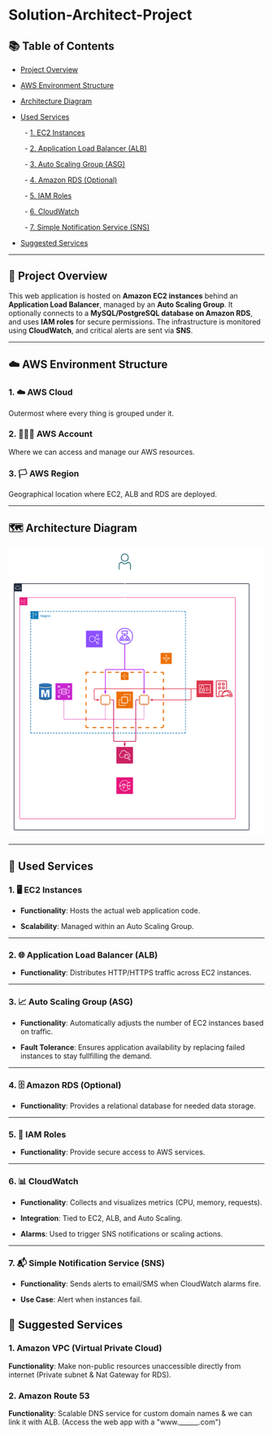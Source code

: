 # Solution-Architect-Project
  

## 📚 Table of Contents

- [Project Overview](#project-overview)

- [AWS Environment Structure](#aws-environment-structure)

- [Architecture Diagram](#architecture-diagram)

- [Used Services](#used-services)

	  - [1. EC2 Instances](#1-ec2-instances)

	  - [2. Application Load Balancer (ALB)](#2-application-load-balancer-alb)

	  - [3. Auto Scaling Group (ASG)](#3-auto-scaling-group-asg)

	  - [4. Amazon RDS (Optional)](#4-amazon-rds-optional)

	  - [5. IAM Roles](#5-iam-roles)

	  - [6. CloudWatch](#6-cloudwatch)

	  - [7. Simple Notification Service (SNS)](#7-simple-notification-service-sns)

- [Suggested Services](#suggested-services)

  

---

  

## 📖 Project Overview

  

This web application is hosted on **Amazon EC2 instances** behind an **Application Load Balancer**, managed by an **Auto Scaling Group**. It optionally connects to a **MySQL/PostgreSQL database on Amazon RDS**, and uses **IAM roles** for secure permissions. The infrastructure is monitored using **CloudWatch**, and critical alerts are sent via **SNS**.

  

---

  

## ☁️ AWS Environment Structure

### 1. ☁️ AWS Cloud

Outermost where every thing is grouped under it.

### 2. 🙋🏻‍♂️ AWS Account

Where we can access and manage our AWS resources.

### 3. 🏳️ AWS Region

Geographical location where EC2, ALB and RDS are deployed.

---

  

## 🗺️ Architecture Diagram

  

![Architecture Diagram](./Blank%20diagram%20(7).png)

  

---

  

## 🧩 Used Services

  

### 1. 🖥️ EC2 Instances

  

- **Functionality**: Hosts the actual web application code.

- **Scalability**: Managed within an Auto Scaling Group.

  

---

  

### 2. 🌐 Application Load Balancer (ALB)

  

- **Functionality**: Distributes HTTP/HTTPS traffic across EC2 instances.

  

---

  

### 3. 📈 Auto Scaling Group (ASG)

  

- **Functionality**: Automatically adjusts the number of EC2 instances based on traffic.

- **Fault Tolerance**: Ensures application availability by replacing failed instances to stay fullfilling the demand.

  

---

  

### 4. 🗄️ Amazon RDS (Optional)

  

- **Functionality**: Provides a relational database for needed data storage.


  

---

  

### 5. 🔐 IAM Roles

  

- **Functionality**: Provide secure access to AWS services.

  

---

  

### 6. 📊 CloudWatch

  

- **Functionality**: Collects and visualizes  metrics (CPU, memory, requests).

- **Integration**: Tied to EC2, ALB, and Auto Scaling.

- **Alarms**: Used to trigger SNS notifications or scaling actions.

  

---

  

### 7. 📬 Simple Notification Service (SNS)

  

- **Functionality**: Sends alerts to email/SMS when CloudWatch alarms fire.

- **Use Case**: Alert when instances fail.

  


## 🧐 Suggested Services

### 1. Amazon VPC (Virtual Private Cloud)

**Functionality**: Make non-public resources unaccessible directly from internet 
(Private subnet & Nat Gateway for RDS).

### 2. Amazon Route 53

**Functionality**: Scalable DNS service for custom domain names & we can link it with ALB.
(Access the web app with a "www.______.com")
